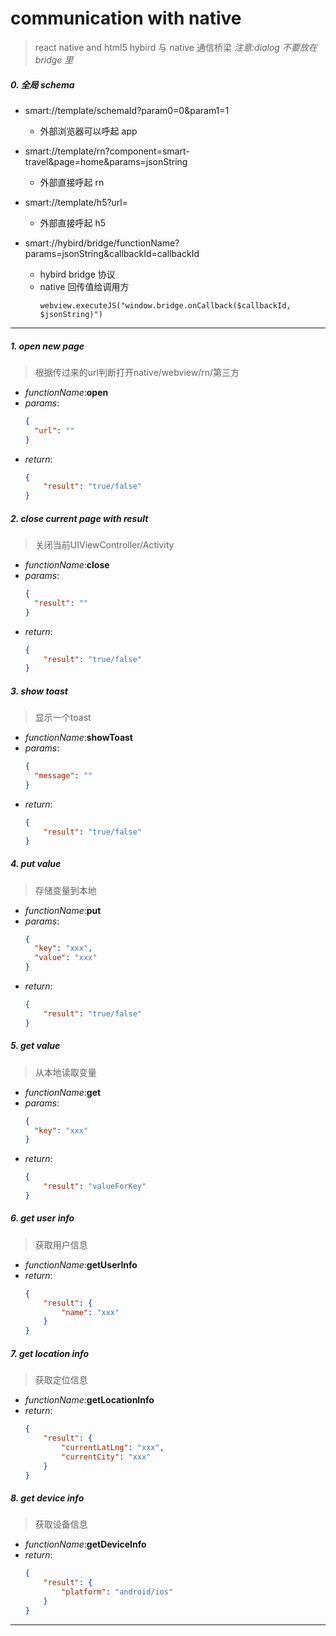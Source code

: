 # communication with native
> react native and html5 hybird 与 native 通信桥梁
> *注意:dialog 不要放在 bridge 里*

##### 0. 全局 schema

* smart://template/schemaId?param0=0&param1=1
    * 外部浏览器可以呼起 app
    
* smart://template/rn?component=smart-travel&page=home&params=jsonString
    * 外部直接呼起 rn
    
* smart://template/h5?url=
    * 外部直接呼起 h5
    
* smart://hybird/bridge/functionName?params=jsonString&callbackId=callbackId
    * hybird bridge 协议
    * native 回传值给调用方
        ```
        webview.executeJS("window.bridge.onCallback($callbackId, $jsonString)")
        ```
        
---

##### 1. open new page
> 根据传过来的url判断打开native/webview/rn/第三方

* *functionName*:**open**
* *params*:
    ```json
    {
      "url": ""
    }
    ```
* *return*:  
    ```json
    {
        "result": "true/false"
    }
    ```  
    
##### 2. close current page with result
> 关闭当前UIViewController/Activity

* *functionName*:**close**
* *params*:
    ```json
    {
      "result": ""
    }
    ```
* *return*:  
    ```json
    {
        "result": "true/false"
    }
    ```  
   
##### 3. show toast 
> 显示一个toast

* *functionName*:**showToast**
* *params*:
    ```json
    {
      "message": ""
    }
    ```
* *return*:  
    ```json
    {
        "result": "true/false"
    }
    ```  
       
##### 4. put value
> 存储变量到本地

* *functionName*:**put**
* *params*:
    ```json
    {
      "key": "xxx",
      "value": "xxx"
    }
    ```
* *return*:  
    ```json
    {
        "result": "true/false"
    }
    ```  
       
##### 5. get value
> 从本地读取变量

* *functionName*:**get**
* *params*:
    ```json
    {
      "key": "xxx"
    }
    ```       
* *return*:  
    ```json
    {
        "result": "valueForKey"
    }
    ```  
       
##### 6. get user info
> 获取用户信息

* *functionName*:**getUserInfo**
* *return*:
    ```json
    {
        "result": {
            "name": "xxx"
        }
    }
    ```       
     
##### 7. get location info
> 获取定位信息

* *functionName*:**getLocationInfo**
* *return*:
    ```json
    {
        "result": {
            "currentLatLng": "xxx",
            "currentCity": "xxx"
        }
    }
    ```      
        
##### 8. get device info
> 获取设备信息

* *functionName*:**getDeviceInfo**
* *return*:
    ```json
    {
        "result": {
            "platform": "android/ios"
        }
    }
    ```  
        
---
